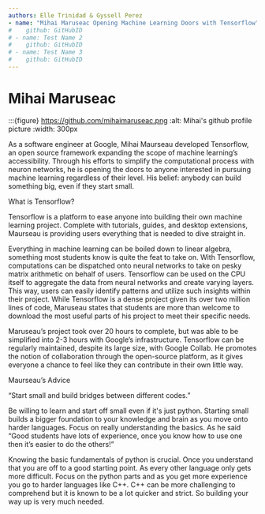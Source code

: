 ```yaml
---
authors: Elle Trinidad & Gyssell Perez
- name: "Mihai Maruseac Opening Machine Learning Doors with Tensorflow"
#    github: GitHubID
# - name: Test Name 2
#    github: GitHubID
# - name: Test Name 3
#    github: GitHubID
---
```


# Mihai Maruseac

:::{figure} https://github.com/mihaimaruseac.png
:alt: Mihai's github profile picture
:width: 300px

As a software engineer at Google, Mihai Maurseau developed Tensorflow, an open source framework expanding the scope of machine learning’s accessibility. Through his efforts to simplify the computational process with neuron networks, he is opening the doors to anyone interested in pursuing machine learning regardless of their level. His belief: anybody can build something big, even if they start small. 


What is Tensorflow? 

Tensorflow is a platform to ease anyone into building their own machine learning project. Complete with tutorials, guides, and desktop extensions, Maurseau is providing users everything that is needed to dive straight in. 

Everything in machine learning can be boiled down to linear algebra, something most students know is quite the feat to take on. With Tensorflow, computations can be dispatched onto neural networks to take on pesky matrix arithmetic on behalf of users. Tensorflow can be used on the CPU itself to aggregate the data from neural networks and create varying layers. This way, users can easily identify patterns and utilize such insights within their project. While Tensorflow is a dense project given its over two million lines of code, Maruseau states that students are more than welcome to download the most useful parts of his project to meet their specific needs. 

Maruseau’s project took over 20 hours to complete, but was able to be simplified into 2-3 hours with Google’s infrastructure. Tensorflow can be regularly maintained, despite its large size, with Google Collab. He promotes the notion of collaboration through the open-source platform, as it gives everyone a chance to feel like they can contribute in their own little way. 


Maurseau’s Advice 

“Start small and build bridges between different codes.”

Be willing to learn and start off small even if it's just python. Starting small builds a bigger foundation to your knowledge and brain as you move onto harder languages. Focus on really understanding the basics. As he said “Good students have lots of experience, once you know how to use one then it’s easier to do the others!” 

Knowing the basic fundamentals of python is crucial. Once you understand that you are off to a good starting point. As every other language only gets more difficult. Focus on the python parts and as you get more experience you go to harder languages like C++. C++ can be more challenging to comprehend but it is known to be a lot quicker and strict. So building your way up is very much needed.
